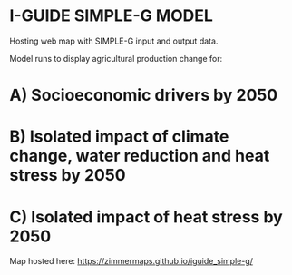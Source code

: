 # I-GUIDE SIMPLE-G MODEL

Hosting web map with SIMPLE-G input and output data. 

Model runs to display agricultural production change for:

# A) Socioeconomic drivers by 2050
# B) Isolated impact of climate change, water reduction and heat stress by 2050
# C) Isolated impact of heat stress by 2050

Map hosted here: https://zimmermaps.github.io/iguide_simple-g/
